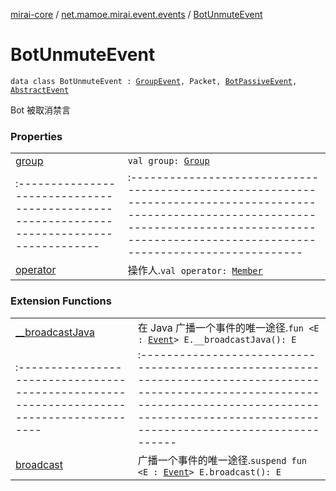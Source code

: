 [mirai-core](../../index.md) / [net.mamoe.mirai.event.events](../index.md) / [BotUnmuteEvent](./index.md)

# BotUnmuteEvent

`data class BotUnmuteEvent : `[`GroupEvent`](../-group-event/index.md)`, Packet, `[`BotPassiveEvent`](../-bot-passive-event.md)`, `[`AbstractEvent`](../../net.mamoe.mirai.event/-abstract-event/index.md)

Bot 被取消禁言

### Properties
|||
|:----------------------------------------------------------------------------------------|:---------------------------------------------------------------------------------------------------------------------------------------------------------------------------------------------------------|
| [group](group.md) | `val group: `[`Group`](../../net.mamoe.mirai.contact/-group/index.md) ||||
|:----------------------------------------------------------------------------------------|:---------------------------------------------------------------------------------------------------------------------------------------------------------------------------------------------------------|
| [operator](operator.md) | 操作人.`val operator: `[`Member`](../../net.mamoe.mirai.contact/-member/index.md) |

### Extension Functions
|||
|:----------------------------------------------------------------------------------------|:---------------------------------------------------------------------------------------------------------------------------------------------------------------------------------------------------------|
| [__broadcastJava](../../net.mamoe.mirai.event/__broadcast-java.md) | 在 Java 广播一个事件的唯一途径.`fun <E : `[`Event`](../../net.mamoe.mirai.event/-event/index.md)`> E.__broadcastJava(): E` ||||
|:----------------------------------------------------------------------------------------|:---------------------------------------------------------------------------------------------------------------------------------------------------------------------------------------------------------|
| [broadcast](../../net.mamoe.mirai.event/broadcast.md) | 广播一个事件的唯一途径.`suspend fun <E : `[`Event`](../../net.mamoe.mirai.event/-event/index.md)`> E.broadcast(): E` |

